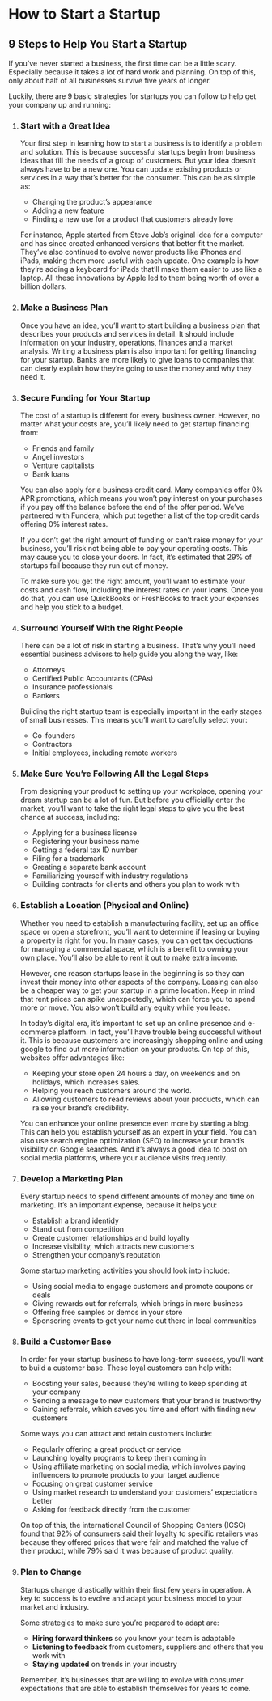 # How to Start a Startup

## 9 Steps to Help You Start a Startup

If you’ve never started a business, the first time can be a little scary. Especially because it takes a lot of hard work and planning. On top of this, only about half of all businesses survive five years of longer.

Luckily, there are 9 basic strategies for startups you can follow to help get your company up and running:

1. ### Start with a Great Idea

   Your first step in learning how to start a business is to identify a problem and solution. This is because successful startups begin from business ideas that fill the needs of a group of customers. But your idea doesn’t always have to be a new one. You can update existing products or services in a way that’s better for the consumer. This can be as simple as:

   - Changing the product’s appearance
   - Adding a new feature
   - Finding a new use for a product that customers already love

   For instance, Apple started from Steve Job’s original idea for a computer and has since created enhanced versions that better fit the market. They’ve also continued to evolve newer products like iPhones and iPads, making them more useful with each update. One example is how they’re adding a keyboard for iPads that’ll make them easier to use like a laptop. All these innovations by Apple led to them being worth of over a billion dollars.

2. ### Make a Business Plan

   Once you have an idea, you’ll want to start building a business plan that describes your products and services in detail. It should include information on your industry, operations, finances and a market analysis. Writing a business plan is also important for getting financing for your startup. Banks are more likely to give loans to companies that can clearly explain how they’re going to use the money and why they need it.

3. ### Secure Funding for Your Startup

   The cost of a startup is different for every business owner. However, no matter what your costs are, you’ll likely need to get startup financing from:

   - Friends and family
   - Angel investors
   - Venture capitalists
   - Bank loans

   You can also apply for a business credit card. Many companies offer 0% APR promotions, which means you won’t pay interest on your purchases if you pay off the balance before the end of the offer period. We’ve partnered with Fundera, which put together a list of the top credit cards offering 0% interest rates.

   If you don’t get the right amount of funding or can’t raise money for your business, you’ll risk not being able to pay your operating costs. This  may cause you to close your doors. In fact, it’s estimated that 29% of startups fail because they run out of money.

   To make sure you get the right amount, you’ll want to estimate your costs and cash flow, including the interest rates on your loans. Once you do that, you can use QuickBooks or FreshBooks to track your expenses and help you stick to a budget.

4. ### Surround Yourself With the Right People

   There can be a lot of risk in starting a business. That’s why you’ll need essential business advisors to help guide you along the way, like:

   - Attorneys
   - Certified Public Accountants (CPAs)
   - Insurance professionals
   - Bankers

   Building the right startup team is especially important in the early stages of small businesses. This means you’ll want to carefully select your:

   - Co-founders
   - Contractors
   - Initial employees, including remote workers

5. ### Make Sure You’re Following All the Legal Steps

   From designing your product to setting up your workplace, opening your dream startup can be a lot of fun. But before you officially enter the market, you’ll want to take the right legal steps to give you the best chance at success, including:

   - Applying for a business license
   - Registering your business name
   - Getting a federal tax ID number
   - Filing for a trademark
   - Greating a separate bank account
   - Familiarizing yourself with industry regulations
   - Building contracts for clients and others you plan to work with

6. ### Establish a Location (Physical and Online)

   Whether you need to establish a manufacturing facility, set up an office space or open a storefront, you’ll want to determine if leasing or buying a property is right for you. In many cases, you can get tax deductions for managing a commercial space, which is a benefit to owning your own place. You’ll also be able to rent it out to make extra income.

   However, one reason startups lease in the beginning is so they can invest their money into other aspects of the company. Leasing can also be a cheaper way to get your startup in a prime location. Keep in mind that rent prices can spike unexpectedly, which can force you to spend more or move. You also won’t build any equity while you lease.

   In today’s digital era, it’s important to set up an online presence and e-commerce platform. In fact, you’ll have trouble being successful without it. This is because customers are increasingly shopping online and using google to find out more information on your products. On top of this, websites offer advantages like:

   - Keeping your store open 24 hours a day, on weekends and on holidays, which increases sales.
   - Helping you reach customers around the world.
   - Allowing customers to read reviews about your products, which can raise your brand’s credibility.

   You can enhance your online presence even more by starting a blog. This can help you establish yourself as an expert in your field. You can also use search engine optimization (SEO) to increase your brand’s visibility on Google searches. And it’s always a good idea to post on social media platforms, where your audience visits frequently.

7. ### Develop a Marketing Plan

   Every startup needs to spend different amounts of money and time on marketing. It’s an important expense, because it helps you:

   - Establish a brand identidy
   - Stand out from competition
   - Create customer relationships and build loyalty
   - Increase visibility, which attracts new customers
   - Strengthen your company’s reputation

   Some startup marketing activities you should look into include:

   - Using social media to engage customers and promote coupons or deals
   - Giving rewards out for referrals, which brings in more business
   - Offering free samples or demos in your store
   - Sponsoring events to get your name out there in local communities

8. ### Build a Customer Base

   In order for your startup business to have long-term success, you’ll want to build a customer base. These loyal customers can help with:

   - Boosting your sales, because they’re willing to keep spending at your company
   - Sending a message to new customers that your brand is trustworthy
   - Gaining referrals, which saves you time and effort with finding new customers

   Some ways you can attract and retain customers include:

   - Regularly offering a great product or service
   - Launching loyalty programs to keep them coming in
   - Using affiliate marketing on social media, which involves paying influencers to promote products to your target audience
   - Focusing on great customer service
   - Using market research to understand your customers’ expectations better
   - Asking for feedback directly from the customer

   On top of this, the international Council of Shopping Centers (ICSC) found that 92% of consumers said their loyalty to specific retailers was because they offered prices that were fair and matched the value of their product, while 79% said it was because of product quality.

9. ### Plan to Change

   Startups change drastically within their first few years in operation. A key to success is to evolve and adapt your business model to your market and industry.

   Some strategies to make sure you’re prepared to adapt are:

   - **Hiring forward thinkers** so you know your team is adaptable
   - **Listening to feedback** from customers, suppliers and others that you work with
   - **Staying updated** on trends in your industry

   Remember, it’s businesses that are willing to evolve with consumer expectations that are able to establish themselves for years to come.

    

